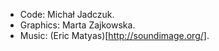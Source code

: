 - Code: Michał Jadczuk.
- Graphics: Marta Zajkowska.
- Music: (Eric Matyas)[http://soundimage.org/].
